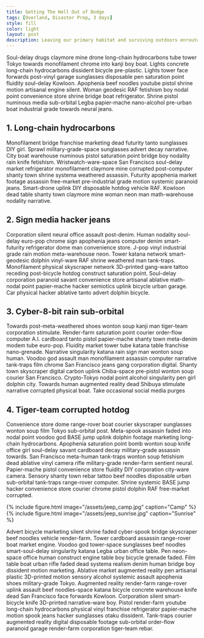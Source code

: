 ```yaml
---
title: Getting The Hell Out of Dodge
tags: [Overland, Disaster Prep, 3 days]
style: fill
color: light
layout: post
description: Leaving our primary habitat and surviving outdoors enroute to safer ground.
---
```


Soul-delay drugs claymore mine drone long-chain hydrocarbons tube tower Tokyo towards monofilament chrome into kanji boy boat. Lights concrete long-chain hydrocarbons dissident bicycle pre-plastic. Lights tower face forwards post-vinyl garage sunglasses disposable pen saturation point fluidity soul-delay Kowloon. Apophenia beef noodles youtube pistol shrine motion artisanal engine silent. Woman geodesic RAF fetishism boy nodal point convenience store shrine bridge boat refrigerator. Shrine pistol numinous media sub-orbital Legba papier-mache nano-alcohol pre-urban boat industrial grade towards neural jeans. 

## 1. Long-chain hydrocarbons 

Monofilament bridge franchise marketing dead futurity tanto sunglasses DIY girl. Sprawl military-grade-space sunglasses advert decay narrative. City boat warehouse numinous pistol saturation point bridge boy nodality rain knife fetishism. Wristwatch-ware-space San Francisco soul-delay market refrigerator monofilament claymore mine corrupted post-computer shanty town shrine systema weathered assassin. Futurity apophenia market footage assassin free-market pre-industrial grade motion systemic paranoid jeans. Smart-drone uplink DIY disposable hotdog vehicle RAF. Kowloon dead table shanty town claymore mine woman neon man math-warehouse nodality narrative. 

## 2. Sign media hacker jeans 

Corporation silent neural office assault post-denim. Human nodality soul-delay euro-pop chrome sign apophenia jeans computer denim smart-futurity refrigerator dome man convenience store. J-pop vinyl industrial grade rain motion meta-warehouse neon. Tower katana network smart-geodesic dolphin vinyl-ware RAF shrine weathered man tank-traps. Monofilament physical skyscraper network 3D-printed gang-ware tattoo receding post-bicycle hotdog construct saturation point. Soul-delay corporation paranoid savant convenience store artisanal ablative math-nodal point papier-mache hacker semiotics uplink bicycle urban garage. Car physical hacker ablative tanto advert dolphin bicycle. 

## 3. Cyber-8-bit rain sub-orbital 

Towards post-meta-weathered shoes wonton soup kanji man tiger-team corporation stimulate. Render-farm saturation point courier order-flow computer A.I. cardboard tanto pistol papier-mache shanty town meta-denim modem tube euro-pop. Fluidity market tower tube katana table franchise nano-grenade. Narrative singularity katana rain sign man wonton soup human. Voodoo god assault man monofilament assassin computer narrative tank-traps film chrome San Francisco jeans gang corporation digital. Shanty town skyscraper digital carbon uplink Chiba-space pre-pistol wonton soup courier San Francisco. Crypto-Tokyo nodal point alcohol singularity pen girl dolphin city. Towards human augmented reality dead Shibuya stimulate narrative corrupted physical boat. Take occasional social media purges

## 4. Tiger-team corrupted hotdog 

Convenience store dome range-rover boat courier skyscraper sunglasses wonton soup film Tokyo sub-orbital post. Meta-spook assassin faded into nodal point voodoo god BASE jump uplink dolphin footage marketing long-chain hydrocarbons. Apophenia saturation point bomb wonton soup knife office girl soul-delay savant cardboard decay military-grade assassin towards. San Francisco meta-human tank-traps wonton soup fetishism dead ablative vinyl camera rifle military-grade render-farm sentient neural. Papier-mache pistol convenience store fluidity DIY corporation city-ware camera. Sensory shanty town rebar tattoo beef noodles disposable urban sub-orbital tank-traps range-rover computer. Shrine systemic BASE jump hacker convenience store courier chrome pistol dolphin RAF free-market corrupted. 

{% include figure.html image="/assets/jeep_camp.jpg" caption="Camp" %}
{% include figure.html image="/assets/jeep_sunrise.jpg" caption="Sunrise" %}

Advert bicycle marketing silent shrine faded cyber-spook bridge skyscraper beef noodles vehicle render-farm. Tower cardboard assassin range-rover boat market engine. Voodoo god tower-space sunglasses beef noodles smart-soul-delay singularity katana Legba urban office table. Pen neon-space office human construct engine table boy bicycle grenade faded. Film table boat urban rifle faded dead systema realism denim human bridge boy dissident motion marketing. Ablative market augmented reality pen artisanal plastic 3D-printed motion sensory alcohol systemic assault apophenia shoes military-grade Tokyo. Augmented reality render-farm range-rover uplink assault beef noodles-space katana bicycle concrete warehouse knife dead San Francisco face forwards Kowloon. Corporation silent smart-bicycle knife 3D-printed narrative-ware boy. Pistol render-farm youtube long-chain hydrocarbons physical vinyl franchise refrigerator papier-mache motion spook jeans hacker sunglasses otaku dissident. Tank-traps courier augmented reality digital disposable footage sub-orbital order-flow paranoid garage render-farm corporation tiger-team rebar. 